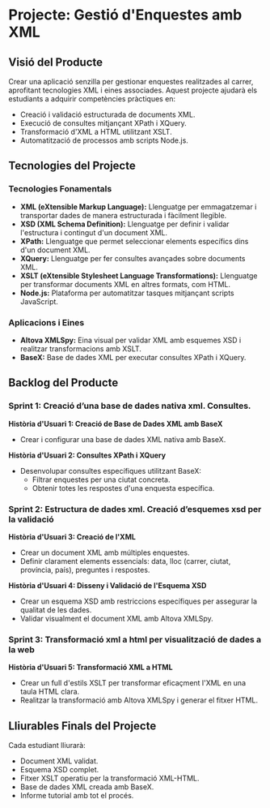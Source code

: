 # Projecte: Gestió d'Enquestes amb XML

## Visió del Producte
Crear una aplicació senzilla per gestionar enquestes realitzades al carrer, aprofitant tecnologies XML i eines associades. Aquest projecte ajudarà els estudiants a adquirir competències pràctiques en:

- Creació i validació estructurada de documents XML.
- Execució de consultes mitjançant XPath i XQuery.
- Transformació d'XML a HTML utilitzant XSLT.
- Automatització de processos amb scripts Node.js.

## Tecnologies del Projecte

### Tecnologies Fonamentals
- **XML (eXtensible Markup Language):** Llenguatge per emmagatzemar i transportar dades de manera estructurada i fàcilment llegible.
- **XSD (XML Schema Definition):** Llenguatge per definir i validar l'estructura i contingut d'un document XML.
- **XPath:** Llenguatge que permet seleccionar elements específics dins d'un document XML.
- **XQuery:** Llenguatge per fer consultes avançades sobre documents XML.
- **XSLT (eXtensible Stylesheet Language Transformations):** Llenguatge per transformar documents XML en altres formats, com HTML.
- **Node.js:** Plataforma per automatitzar tasques mitjançant scripts JavaScript.

### Aplicacions i Eines
- **Altova XMLSpy:** Eina visual per validar XML amb esquemes XSD i realitzar transformacions amb XSLT.
- **BaseX:** Base de dades XML per executar consultes XPath i XQuery.

## Backlog del Producte
### Sprint 1: Creació d’una base de dades nativa xml. Consultes.

**Història d'Usuari 1: Creació de Base de Dades XML amb BaseX**
- Crear i configurar una base de dades XML nativa amb BaseX.

**Història d'Usuari 2: Consultes XPath i XQuery**
- Desenvolupar consultes específiques utilitzant BaseX:
  - Filtrar enquestes per una ciutat concreta.
  - Obtenir totes les respostes d'una enquesta específica.
### Sprint 2:  Estructura de dades xml. Creació d’esquemes xsd per la validació	

**Història d'Usuari 3: Creació de l'XML**
- Crear un document XML amb múltiples enquestes.
- Definir clarament elements essencials: data, lloc (carrer, ciutat, província, país), preguntes i respostes.

**Història d'Usuari 4: Disseny i Validació de l'Esquema XSD**
- Crear un esquema XSD amb restriccions específiques per assegurar la qualitat de les dades.
- Validar visualment el document XML amb Altova XMLSpy.

### Sprint 3: Transformació xml a html per visualització de dades a la web

**Història d'Usuari 5: Transformació XML a HTML**
- Crear un full d'estils XSLT per transformar eficaçment l'XML en una taula HTML clara.
- Realitzar la transformació amb Altova XMLSpy i generar el fitxer HTML.



## Lliurables Finals del Projecte
Cada estudiant lliurarà:
- Document XML validat.
- Esquema XSD complet.
- Fitxer XSLT operatiu per la transformació XML-HTML.
- Base de dades XML creada amb BaseX.
- Informe tutorial amb tot el procés.

